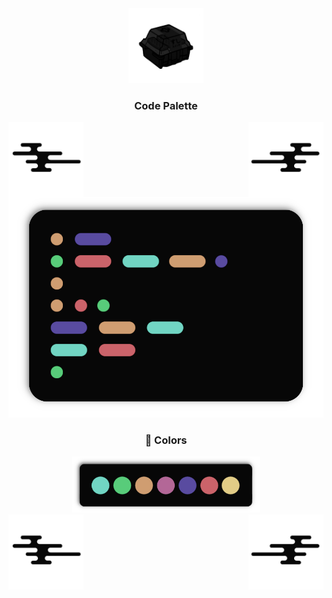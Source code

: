 
<div align="center">
  <img src="images/switch.png" width="120">
</div>

<h3 align="center">
  <b>
    Code Palette
  </b>
</h3>

<img src="images/wave_2.png" width="120" align="right">
<img src="images/wave.png" width="120" align="left">

##

<div align="center">
  <img src="images/codetxt.png" width="900">
</div>

<h3 align="center">
  <b>
    🎨 Colors
  </b>
</h3>

<div align="center">
  <img src="images/colorbar.png" width="300">
</div>

<img src="images/wave_2.png" width="120" align="right">
<img src="images/wave.png" width="120" align="left">

##
